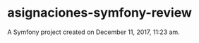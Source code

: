 asignaciones-symfony-review
===========================

A Symfony project created on December 11, 2017, 11:23 am.
